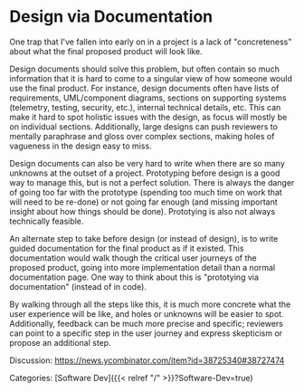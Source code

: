 # Design via Documentation

One trap that I've fallen into early on in a project is a lack of "concreteness"
about what the final proposed product will look like.

Design documents should solve this problem, but often contain so much
information that it is hard to come to a singular view of how someone would use
the final product.
For instance, design documents often have lists of requirements, UML/component
diagrams, sections on supporting systems (telemetry, testing, security, etc.),
internal technical details, etc.
This can make it hard to spot holistic issues with the design, as focus will
mostly be on individual sections.
Additionally, large designs can push reviewers to mentally paraphrase and gloss
over complex sections, making holes of vagueness in the design easy to miss.

Design documents can also be very hard to write when there are so many
unknowns at the outset of a project.
Prototyping before design is a good way to manage this, but is not a perfect
solution.
There is always the danger of going too far with the prototype (spending too
much time on work that will need to be re-done) or not going far enough (and
missing important insight about how things should be done).
Prototying is also not always technically feasible.

An alternate step to take before design (or instead of design), is to write
guided documentation for the final product as if it existed.
This documentation would walk though the critical user journeys of the proposed
product, going into more implementation detail than a normal documentation page.
One way to think about this is "prototying via documentation" (instead of in
code).

By walking through all the steps like this, it is much more concrete what the
user experience will be like, and holes or unknowns will be easier to spot.
Additionally, feedback can be much more precise and specific; reviewers can
point to a specific step in the user journey and express skepticism or propose
an additional step.

Discussion: https://news.ycombinator.com/item?id=38725340#38727474

Categories:
[Software Dev]({{< relref "/" >}}?Software-Dev=true)
